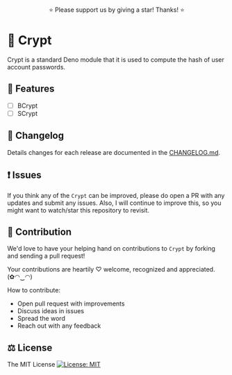 <p align="center">
  ⭐️ Please support us by giving a star! Thanks! ⭐️
</p>

# 🔑 Crypt

Crypt is a standard Deno module that it is used to compute the hash of user account passwords.

## 🎁 Features

* [ ] BCrypt
* [ ] SCrypt

## 📜 Changelog

Details changes for each release are documented in the [CHANGELOG.md](https://github.com/Bunlong/crypt/blob/master/CHANGELOG.md).

## ❗ Issues

If you think any of the `Crypt` can be improved, please do open a PR with any updates and submit any issues. Also, I will continue to improve this, so you might want to watch/star this repository to revisit.

## 💪 Contribution

We'd love to have your helping hand on contributions to `Crypt` by forking and sending a pull request!

Your contributions are heartily ♡ welcome, recognized and appreciated. (✿◠‿◠)

How to contribute:

- Open pull request with improvements
- Discuss ideas in issues
- Spread the word
- Reach out with any feedback

## ⚖️ License

The MIT License [![License: MIT](https://img.shields.io/badge/License-MIT-yellow.svg)](https://opensource.org/licenses/MIT)
